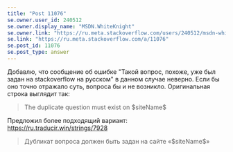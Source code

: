 ```yaml
---
title: "Post 11076"
se.owner.user_id: 240512
se.owner.display_name: "MSDN.WhiteKnight"
se.owner.link: "https://ru.meta.stackoverflow.com/users/240512/msdn-whiteknight"
se.link: "https://ru.meta.stackoverflow.com/a/11076"
se.post_id: 11076
se.post_type: answer
---
```

<p>Добавлю, что сообщение об ошибке &quot;Такой вопрос, похоже, уже был задан на stackoverflow на русском&quot; в данном случае неверно. Если бы оно точно отражало суть, вопроса бы и не возникло. Оригинальная строка выглядит так:</p>
<blockquote>
<p>The duplicate question must exist on $siteName$</p>
</blockquote>
<p>Предложил более подходящий вариант: <a href="https://ru.traducir.win/strings/7928" rel="nofollow noreferrer">https://ru.traducir.win/strings/7928</a></p>
<blockquote>
<p>Дубликат вопроса должен быть задан на сайте «$siteName$»</p>
</blockquote>
